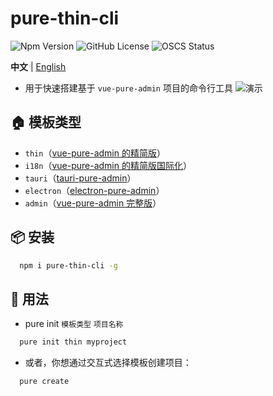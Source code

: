 # pure-thin-cli

![Npm Version](https://img.shields.io/npm/v/pure-thin-cli)
![GitHub License](https://img.shields.io/github/license/Ten-K/pure-thin-cli)
![OSCS Status](https://www.oscs1024.com/platform/badge/Ten-K/pure-thin-cli.svg?size=small)

**中文** | [English](./README.en-US.md)

- 用于快速搭建基于 `vue-pure-admin` 项目的命令行工具
  ![演示](https://im.ezgif.com/tmp/ezgif-1-4003b624f4.gif)

## 🏠 模板类型

- `thin`（[vue-pure-admin 的精简版](https://github.com/xiaoxian521/pure-admin-thin)）
- `i18n`（[vue-pure-admin 的精简版国际化](https://github.com/xiaoxian521/pure-admin-thin/tree/i18n)）
- `tauri`（[tauri-pure-admin](https://github.com/xiaoxian521/tauri-pure-admin)）
- `electron`（[electron-pure-admin](https://gitee.com/yiming_chang/electron-pure-admin)）
- `admin`（[vue-pure-admin 完整版](https://github.com/xiaoxian521/vue-pure-admin)）

## 📦 安装

```bash
  npm i pure-thin-cli -g
```

## 🚗 用法

- pure init `模板类型` `项目名称`

```bash
  pure init thin myproject
```

- 或者，你想通过交互式选择模板创建项目：

```bash
  pure create
```
